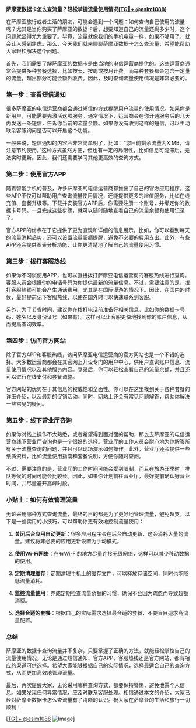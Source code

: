 **萨摩亚数据卡怎么查流量？轻松掌握流量使用情况[[TG💪+ @esim1088](https://t.me/s/esim1088)]**

在萨摩亚旅行或者生活的朋友，可能会遇到一个问题：如何查询自己使用的流量呢？尤其是当你购买了萨摩亚的数据卡后，想要知道自己的流量还剩多少时，这个问题就显得尤为重要了。毕竟，流量就像我们的手机电量一样，如果不够用了，就会让人感到焦虑。那么，今天我们就来聊聊萨摩亚数据卡怎么查流量，希望能帮助大家轻松解决这个问题。

首先，我们需要了解萨摩亚的数据卡是由当地的电信运营商提供的。这些运营商通常会提供多种套餐选择，比如按天、按周或按月计费。而每种套餐都会包含一定量的流量，超出部分可能会额外收费。因此，及时查询流量使用情况是非常必要的。

### **第一步：查看短信通知**

很多萨摩亚的电信运营商都会通过短信的方式提醒用户流量的使用情况。如果你是新用户，可能需要先激活这项服务。通常情况下，运营商会在你开通服务后的几天内发送一条短信，告诉你当前的流量余额。如果你没有收到这样的短信，可以主动联系客服询问是否可以开启这个功能。

一般来说，短信通知的内容会非常简单明了，比如：“您目前剩余流量为X MB，请注意节约使用。”这种方式虽然方便，但也有一定的局限性，比如信息可能滞后，无法实时更新。因此，我们还需要学习其他更高效的查询方式。

### **第二步：使用官方APP**

随着智能手机的普及，许多萨摩亚的电信运营商都推出了自己的官方应用程序。这些APP不仅可以帮助用户查询流量使用情况，还能提供更多的增值服务，比如在线充值、套餐升级等。下载并安装官方APP后，你需要注册一个账号，并绑定你的数据卡号码。一旦完成这些步骤，就可以随时随地查看自己的流量余额和使用记录了。

官方APP的优点在于它提供了更为直观和详细的信息展示。比如，你可以看到每天的流量消耗趋势，还可以设置流量超额提醒，避免不必要的费用支出。此外，有些APP还会提供图表分析功能，让你更清楚地了解自己的流量使用习惯。

### **第三步：拨打客服热线**

如果你不习惯使用APP，也可以直接拨打萨摩亚电信运营商的客服热线进行查询。客服人员会根据你的电话号码为你提供最新的流量信息。不过，需要注意的是，拨打客服热线可能会产生通话费用，尤其是在国际漫游的情况下。因此，在国内的时候，最好提前记下客服热线，以便在国外时可以快速联系到客服。

另外，为了节省时间，建议你在拨打电话前准备好相关信息，比如你的数据卡号码、姓名以及身份证号（如果有）。这样可以让客服更快地找到你的账户信息，从而提高查询效率。

### **第四步：访问官方网站**

除了官方APP和客服热线，访问萨摩亚电信运营商的官方网站也是一个不错的选择。大多数运营商都会在其官网上开设专门的用户中心，供用户查询账户信息、流量使用情况以及其他服务内容。登录后，你可以轻松查看自己的流量余额，并且还可以进行在线支付和套餐调整。

官方网站的优势在于其信息的权威性和全面性。你可以在这里找到关于各种套餐的详细介绍，以及最新的促销活动。同时，网站上还会有常见问题解答，帮助你解决一些常见的疑问。

### **第五步：线下营业厅咨询**

如果你对线上操作不太熟悉，或者希望得到面对面的帮助，那么去萨摩亚的电信运营商线下营业厅咨询也是一个很好的选择。营业厅的工作人员会耐心地为你解答所有关于流量查询的问题，并且可以现场演示如何操作。此外，营业厅还会提供一些纸质资料，比如流量使用指南和套餐说明，方便你随时查阅。

不过，需要注意的是，营业厅的工作时间可能会受到限制，而且在旅游旺季时，排队等候的时间可能会比较长。因此，如果你计划前往营业厅，最好提前确认好营业时间，并尽量避开高峰时段。

### **小贴士：如何有效管理流量**

无论采用哪种方式查询流量，最终的目的都是为了更好地管理流量，避免超支。以下是一些实用的小技巧，可以帮助你更有效地控制流量使用：

1. **关闭后台应用自动更新**：很多应用程序会在后台自动更新，这会消耗大量的流量。建议将非必要的应用更新设置为手动模式。
   
2. **使用Wi-Fi网络**：在有Wi-Fi的地方尽量连接无线网络，这样可以减少移动数据的使用。

3. **定期清理缓存**：定期清理手机上的缓存文件，可以释放存储空间，同时也能降低流量消耗。

4. **监控流量使用**：养成定期检查流量余额的习惯，确保不会因为疏忽而导致超额消费。

5. **选择合适的套餐**：根据自己的实际需求选择最合适的套餐，不要盲目追求高流量配置。

### **总结**

萨摩亚的数据卡查询流量并不复杂，只要掌握了正确的方法，就能轻松掌控自己的流量使用情况。无论是通过短信通知、官方APP、客服热线还是官方网站，都有相应的渠道可供选择。希望大家能够根据自己的实际情况，选择最适合自己的查询方式，从而更加高效地管理流量。

最后，再次提醒大家，无论采用哪种查询方式，都要保持警惕，避免泄露个人信息。如果发现任何异常情况，应及时联系客服处理。相信通过本文的介绍，大家已经对萨摩亚数据卡怎么查流量有了清晰的认识。祝大家在萨摩亚的生活和旅行一切顺利！

[[TG💪+ @esim1088](https://t.me/s/esim1088) ![Image](https://i.postimg.cc/4NQfJmqS/Snipaste-2025-05-13-00-14-12.png)]